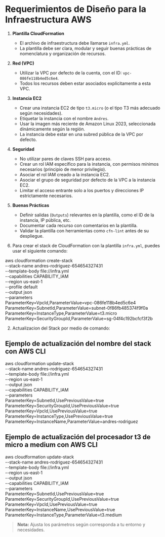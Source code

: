 
# Requerimientos de Diseño para la Infraestructura AWS

1. **Plantilla CloudFormation**
	- El archivo de infraestructura debe llamarse `infra.yml`.
	- La plantilla debe ser clara, modular y seguir buenas prácticas de nomenclatura y organización de recursos.

2. **Red (VPC)**
	- Utilizar la VPC por defecto de la cuenta, con el ID: `vpc-086fe118b4ed5c6e4`.
	- Todos los recursos deben estar asociados explícitamente a esta VPC.

3. **Instancia EC2**
	- Crear una instancia EC2 de tipo `t3.micro` (o el tipo T3 más adecuado según necesidades).
	- Etiquetar la instancia con el nombre `Andres`.
	- Usar la imagen más reciente de Amazon Linux 2023, seleccionada dinámicamente según la región.
	- La instancia debe estar en una subred pública de la VPC por defecto.

4. **Seguridad**
	- No utilizar pares de claves SSH para acceso.
	- Crear un rol IAM específico para la instancia, con permisos mínimos necesarios (principio de menor privilegio).
	- Asociar el rol IAM creado a la instancia EC2.
	- Asociar el grupo de seguridad por defecto de la VPC a la instancia EC2.
	- Limitar el acceso entrante solo a los puertos y direcciones IP estrictamente necesarios.

5. **Buenas Prácticas**
	- Definir salidas (`Outputs`) relevantes en la plantilla, como el ID de la instancia, IP pública, etc.
	- Documentar cada recurso con comentarios en la plantilla.
	- Validar la plantilla con herramientas como `cfn-lint` antes de su despliegue.


1. Para crear el stack de CloudFormation con la plantilla `infra.yml`, puedes usar el siguiente comando:

aws cloudformation create-stack \
	--stack-name andres-rodriguez-654654327431 \
	--template-body file://infra.yml \
	--capabilities CAPABILITY_IAM \
	--region us-east-1 \
	--profile default \
	--output json \
	--parameters \
		ParameterKey=VpcId,ParameterValue=vpc-086fe118b4ed5c6e4 \
		ParameterKey=SubnetId,ParameterValue=subnet-0f86fb485374f9f0a \
		ParameterKey=InstanceType,ParameterValue=t3.micro \
		ParameterKey=SecurityGroupId,ParameterValue=sg-04f4c192bcfcf3f2b

2. Actualizacion del Stack por medio de comando:

## Ejemplo de actualización del nombre del stack con AWS CLI

aws cloudformation update-stack \
  --stack-name andres-rodriguez-654654327431 \
  --template-body file://infra.yml \
  --region us-east-1 \
  --output json \
  --capabilities CAPABILITY_IAM \
  --parameters \
    ParameterKey=SubnetId,UsePreviousValue=true \
    ParameterKey=SecurityGroupId,UsePreviousValue=true \
    ParameterKey=VpcId,UsePreviousValue=true \
    ParameterKey=InstanceType,UsePreviousValue=true \
    ParameterKey=InstanceName,ParameterValue=andres-rodriguez

## Ejemplo de actualización del procesador t3 de micro a medium con AWS CLI

aws cloudformation update-stack \
  --stack-name andres-rodriguez-654654327431 \
  --template-body file://infra.yml \
  --region us-east-1 \
  --output json \
  --capabilities CAPABILITY_IAM \
  --parameters \
    ParameterKey=SubnetId,UsePreviousValue=true \
    ParameterKey=SecurityGroupId,UsePreviousValue=true \
    ParameterKey=VpcId,UsePreviousValue=true \
    ParameterKey=InstanceName,UsePreviousValue=true \
    ParameterKey=InstanceType,ParameterValue=t3.medium

> **Nota:** Ajusta los parámetros según corresponda a tu entorno y necesidades.
